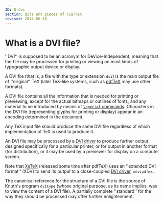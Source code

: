 ```yaml
---
ID: Q-dvi
section: Bits and pieces of (La)TeX
revised: 2014-06-10
---
```

# What is a DVI file?

''DVI'' is supposed to be an acronym for
DeVice-Independent, meaning that the file may be
processed for printing or viewing on most kinds of typographic output
device or display.

A DVI file (that is, a file with the type or extension
`dvi`) is the main output file of ''original'' TeX (later
TeX-like systems, such as [pdfTeX](FAQ-whatpdftex.md) may use
other formats).

A DVI file contains all the information that is needed for
printing or previewing, except for the actual bitmaps or outlines of
fonts, and any material to be introduced by means of 
[`\special` commands](FAQ-specials.md).  Characters in the
DVI file (representing glyphs for printing or display) appear
in an encoding determined in the document.

Any TeX input file should produce the same DVI file
regardless of which implementation of TeX is used to produce it.

An DVI file may be processed by a [DVI driver](FAQ-driver.md)
to produce further output designed specifically for a particular
printer, or for output in another format (for distribution), or it may
be used by a previewer for display on a computer screen.

Note that [XeTeX](FAQ-xetex.md) (released some time after
pdfTeX) uses an ''extended DVI format'' (XDV) to send
its output to a close-coupled [DVI driver](FAQ-driver.md),
`xdvipdfmx`.

The canonical reference for the structure of a DVI file is the
source of Knuth's program `dvitype` (whose original purpose,
as its name implies, was to view the content of a DVI file).
A partially complete ''standard'' for the way they should be
processed may offer further enlightenment.

